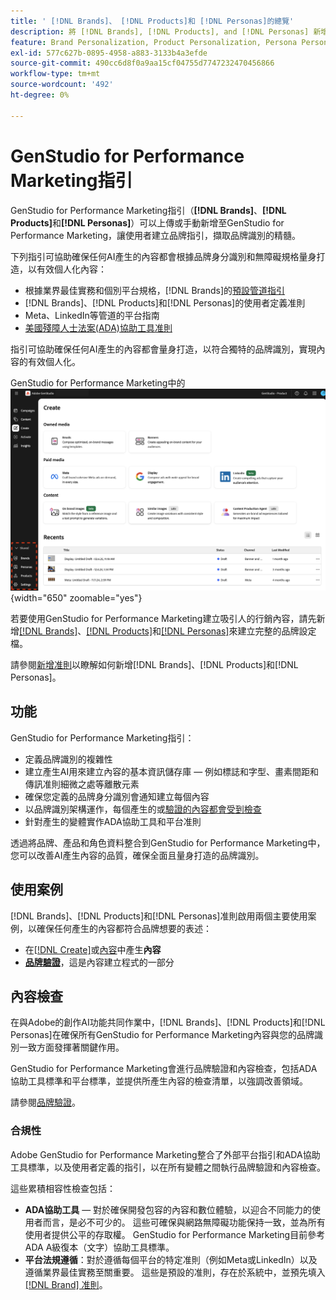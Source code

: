 ```yaml
---
title: ' [!DNL Brands]、 [!DNL Products]和 [!DNL Personas]的總覽'
description: 將 [!DNL Brands], [!DNL Products], and [!DNL Personas] 新增至GenStudio for Performance Marketing以建立完整的品牌描述檔，其中包含品牌代表的各個層面。
feature: Brand Personalization, Product Personalization, Persona Personalization, Variant Generation, Generative AI
exl-id: 577c627b-0895-4958-a883-3133b4a3efde
source-git-commit: 490cc6d8f0a9aa15cf04755d7747232470456866
workflow-type: tm+mt
source-wordcount: '492'
ht-degree: 0%

---
```


# GenStudio for Performance Marketing指引

GenStudio for Performance Marketing指引（**[!DNL Brands]**、**[!DNL Products]**&#x200B;和&#x200B;**[!DNL Personas]**）可以上傳或手動新增至GenStudio for Performance Marketing，讓使用者建立品牌指引，擷取品牌識別的精髓。

下列指引可協助確保任何AI產生的內容都會根據品牌身分識別和無障礙規格量身打造，以有效個人化內容：

* 根據業界最佳實務和個別平台規格，[!DNL Brands]的[預設管道指引](/help/user-guide/guidelines/brands.md#default-channel-guidelines)
* [!DNL Brands]、[!DNL Products]和[!DNL Personas]的使用者定義准則
* Meta、LinkedIn等管道的平台指南
* [美國殘障人士法案(ADA)協助工具准則](#compliance)

指引可協助確保任何AI產生的內容都會量身打造，以符合獨特的品牌識別，實現內容的有效個人化。

GenStudio for Performance Marketing中的![指導方針](/help/assets/guidelines.png){width="650" zoomable="yes"}

若要使用GenStudio for Performance Marketing建立吸引人的行銷內容，請先新增[[!DNL Brands]](/help/user-guide/guidelines/brands.md)、[[!DNL Products]](/help/user-guide/guidelines/products.md)和[[!DNL Personas]](/help/user-guide/guidelines/personas.md)來建立完整的品牌設定檔。

請參閱[新增准則](/help/user-guide/guidelines/add-guidelines.md)以瞭解如何新增[!DNL Brands]、[!DNL Products]和[!DNL Personas]。

## 功能

GenStudio for Performance Marketing指引：

* 定義品牌識別的複雜性
* 建立產生AI用來建立內容的基本資訊儲存庫 — 例如標誌和字型、畫素間距和傳訊准則細微之處等離散元素
* 確保您定義的品牌身分識別會通知建立每個內容
* 以品牌識別架構運作，每個產生的或[驗證的內容都會受到檢查](#brand-validation)
* 針對產生的變體實作ADA協助工具和平台准則

透過將品牌、產品和角色資料整合到GenStudio for Performance Marketing中，您可以改善AI產生內容的品質，確保全面且量身打造的品牌識別。

## 使用案例

[!DNL Brands]、[!DNL Products]和[!DNL Personas]准則啟用兩個主要使用案例，以確保任何產生的內容都符合品牌想要的表述：

* 在[[!DNL Create]](/help/user-guide/create/overview.md)或[內容](/help/user-guide/content/overview.md)中產生&#x200B;**內容**
* [**品牌驗證**](#brand-validation)，這是內容建立程式的一部分

## 內容檢查

在與Adobe的創作AI功能共同作業中，[!DNL Brands]、[!DNL Products]和[!DNL Personas]在確保所有GenStudio for Performance Marketing內容與您的品牌識別一致方面發揮著關鍵作用。

GenStudio for Performance Marketing會進行品牌驗證和內容檢查，包括ADA協助工具標準和平台標準，並提供所產生內容的檢查清單，以強調改善領域。

請參閱[品牌驗證](/help/user-guide/guidelines/brand-validation.md)。

### 合規性

Adobe GenStudio for Performance Marketing整合了外部平台指引和ADA協助工具標準，以及使用者定義的指引，以在所有變體之間執行品牌驗證和內容檢查。

這些累積相容性檢查包括：

* **ADA協助工具** — 對於確保開發包容的內容和數位體驗，以迎合不同能力的使用者而言，是必不可少的。 這些可確保與網路無障礙功能保持一致，並為所有使用者提供公平的存取權。 GenStudio for Performance Marketing目前參考ADA A級復本（文字）協助工具標準。
* **平台法規遵循**：對於遵循每個平台的特定准則（例如Meta或LinkedIn）以及遵循業界最佳實務至關重要。 這些是預設的准則，存在於系統中，並預先填入[[!DNL Brand] 准則](/help/user-guide/guidelines/brands.md#brands-guidelines)。
